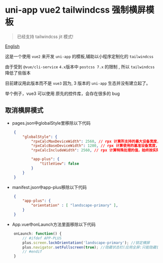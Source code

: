# uni-app vue2 tailwindcss 强制横屏模板

> 已经支持 tailwindcss jit 模式!

[English](./README_en.md)

这是一个使用 `vue2` 来开发 `uni-app` 的模板,辅助以小程序定制化的 `tailwindcss`

由于受到 `@vue/cli-service` `4.x`版本中 `postcss 7.x` 的限制 , 所以 `tailwindcss` 降低了些版本

目前建议用此版本而不是 `vue3` 因为, 3 版本的 `uni-app` 生态并没有建立起了。

举个例子，vue3 可以使用 原先的控件库，会存在很多的 bug


## 取消横屏模式

* pages.json中globalStyle里移除以下代码
```json
	{
		"globalStyle": {
			"rpxCalcMaxDeviceWidth": 2560, // rpx 计算所支持的最大设备宽度，单位 px，默认值为 960
			"rpxCalcBaseDeviceWidth": 1280, // rpx 计算使用的基准设备宽度，设备实际宽度超出 rpx 计算所支持的最大设备宽度时将按基准宽度计算，单位 px，默认值为 375
			"rpxCalcIncludeWidth": 2560, // rpx 计算特殊处理的值，始终按实际的设备宽度计算，单位 rpx，默认值为 750

			"app-plus": {
				"titleView": false
			}
		}
	}
```

* manifest.json中app-plus移除以下代码

```json
	{
		"app-plus": {
			"orientation" : [ "landscape-primary" ],
		}
	}
```

* App.vue中onLaunch方法里面移除以下代码

```javascript
	onLaunch: function() {
		// #ifdef APP-PLUS
		plus.screen.lockOrientation('landscape-primary'); //锁定横屏
		plus.navigator.setFullscreen(true); //隐藏状态栏(应用全屏:只能隐藏状态栏，标题栏和虚拟返回键都还可以显示)		
		// #endif
	}
```